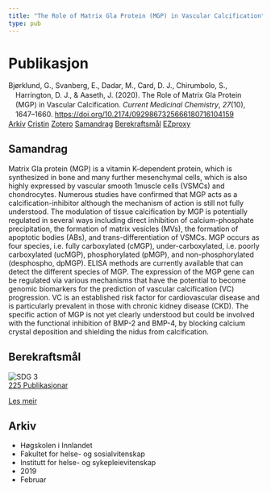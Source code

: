 ```yaml
---
title: "The Role of Matrix Gla Protein (MGP) in Vascular Calcification"
type: pub
---
```

<h1>Publikasjon</h1>
<article id="csl-bib-container-9TH8KKS9" class="csl-bib-container">
  <div class="csl-bib-body" style="line-height: 1.35; padding-left: 1em; text-indent:-1em;">
  <div class="csl-entry">Bj&#xF8;rklund, G., Svanberg, E., Dadar, M., Card, D. J., Chirumbolo, S., Harrington, D. J., &amp; Aaseth, J. (2020). The Role of Matrix Gla Protein (MGP) in Vascular Calcification. <i>Current Medicinal Chemistry</i>, <i>27</i>(10), 1647&#x2013;1660. <a href="https://doi.org/10.2174/0929867325666180716104159">https://doi.org/10.2174/0929867325666180716104159</a></div>
</div>
  <div class="csl-bib-buttons">
    <a href="#taxonomy-article-9TH8KKS9" class="csl-bib-button">Arkiv</a>
    <a href="https://app.cristin.no/results/show.jsf?id=1678451" alt="Cristin URL" class="csl-bib-button">Cristin</a>
    <a href="http://zotero.org/groups/5022929/items/9TH8KKS9" alt="Zotero URL" class="csl-bib-button">Zotero</a>
    <a href="#abstract-article-9TH8KKS9" class="csl-bib-button">Samandrag</a>
    <a href="#sdg-article-9TH8KKS9" class="csl-bib-button">Berekraftsmål</a>
    <a href="http://ezproxy.inn.no/login?url=https://doi.org/10.2174/0929867325666180716104159" class="csl-bib-button">EZproxy</a>
  </div>
  <div id="csl-bib-meta-container-9TH8KKS9"></div>
</article>
<div id="csl-bib-meta-9TH8KKS9" class="csl-bib-meta">
  <article id="abstract-article-9TH8KKS9" class="abstract-article">
    <h1>Samandrag</h1>
    Matrix Gla protein (MGP) is a vitamin K-dependent protein, which is synthesized in bone and many further mesenchymal cells, which is also highly expressed by vascular smooth 1muscle cells (VSMCs) and chondrocytes. Numerous studies have confirmed that MGP acts as a calcification-inhibitor although the mechanism of action is still not fully understood. The modulation of tissue calcification by MGP is potentially regulated in several ways including direct inhibition of calcium-phosphate precipitation, the formation of matrix vesicles (MVs), the formation of apoptotic bodies (ABs), and trans-differentiation of VSMCs. MGP occurs as four species, i.e. fully carboxylated (cMGP), under-carboxylated, i.e. poorly carboxylated (ucMGP), phosphorylated (pMGP), and non-phosphorylated (desphospho, dpMGP). ELISA methods are currently available that can detect the different species of MGP. The expression of the MGP gene can be regulated via various mechanisms that have the potential to become genomic biomarkers for the prediction of vascular calcification (VC) progression. VC is an established risk factor for cardiovascular disease and is particularly prevalent in those with chronic kidney disease (CKD). The specific action of MGP is not yet clearly understood but could be involved with the functional inhibition of BMP-2 and BMP-4, by blocking calcium crystal deposition and shielding the nidus from calcification.
  </article>
  <article id="sdg-article-9TH8KKS9" class="sdg-article">
    <h1>Berekraftsmål</h1>
    <div class="sdg-container"><div id="sdg3" class="sdg">
<img src="{{< params subfolder >}}images/sdg/sdg03_no.png" class="image" alt="SDG 3">
<div class="sdg-overlay">
<a href="{{< params subfolder >}}no/archive/?sdg=3#archive" class="sdg-publication-count"><span>225</span> Publikasjonar</a>
<p><a href="https://www.fn.no/om-fn/fns-baerekraftsmaal/god-helse-og-livskvalitet?lang=nno-NO" class="sdg-read-more">Les meir</a></p>
</div>
</div></div>
  </article>
  <article id="taxonomy-article-9TH8KKS9" class="taxonomy-article">
    <h1>Arkiv</h1>
    <ul>
      <li>Høgskolen i Innlandet</li>
      <li>Fakultet for helse- og sosialvitenskap</li>
      <li>Institutt for helse- og sykepleievitenskap</li>
      <li>2019</li>
      <li>Februar</li>
    </ul>
  </article>
</div>
